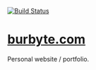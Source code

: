 [![Build Status](https://travis-ci.org/samburba/burbyte.svg?branch=master)](https://travis-ci.org/samburba/burbyte)
# [burbyte.com](https://burbyte.com)

Personal website / portfolio.
